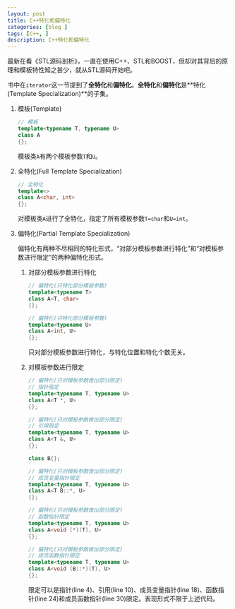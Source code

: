 ```yaml
---
layout: post
title: C++特化和偏特化
categories: [blog ]
tags: [C++, ]
description: C++特化和偏特化
---
```


最新在看《STL源码剖析》，一直在使用C++、STL和BOOST，但却对其背后的原理和模板特性知之甚少，就从STL源码开始吧。

书中在`iterator`这一节提到了**全特化**和**偏特化**。**全特化**和**偏特化**是**特化(Template Specialization)**的子集。



1. 模板(Template)

   ```cpp
   // 模板
   template<typename T, typename U>
   class A
   {};
   ```
   模板类`A`有两个模板参数`T`和`U`。
1. 全特化(Full Template Specialization)

   ```cpp
   // 全特化
   template<>
   class A<char, int>
   {};
   ```
   对模板类`A`进行了全特化，指定了所有模板参数`T=char`和`U=int`。
1. 偏特化(Partial Template Specialization)

   偏特化有两种不尽相同的特化形式，“对部分模板参数进行特化”和“对模板参数进行限定”的两种偏特化形式。
   1. 对部分模板参数进行特化

      ```cpp
      // 偏特化(只特化部分模板参数)
      template<typename T>
      class A<T, char>
      {};

      // 偏特化(只特化部分模板参数)
      template<typename U>
      class A<int, U>
      {};
      ```
      只对部分模板参数进行特化，与特化位置和特化个数无关。
   1. 对模板参数进行限定

      ```cpp
      // 偏特化(只对模板参数做出部分限定)
      // 指针限定
      template<typename T, typename U>
      class A<T *, U>
      {};
      
      // 偏特化(只对模板参数做出部分限定)
      // 引用限定
      template<typename T, typename U>
      class A<T &, U>
      {};
      
      class B{};
      
      // 偏特化(只对模板参数做出部分限定)
      // 成员变量指针限定
      template<typename T, typename U>
      class A<T B::*, U>
      {};
      
      // 偏特化(只对模板参数做出部分限定)
      // 函数指针限定
      template<typename T, typename U>
      class A<void (*)(T), U>
      {};
      
      // 偏特化(只对模板参数做出部分限定)
      // 成员函数指针限定
      template<typename T, typename U>
      class A<void (B::*)(T), U>
      {};
      ```
      限定可以是指针(line 4)、引用(line 10)、成员变量指针(line 18)、函数指针(line 24)和成员函数指针(line 30)限定。表现形式不限于上述代码。
